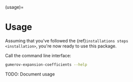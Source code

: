 (usage)=

# Usage

Assuming that you've followed the {ref}`installations steps <installation>`, you're now ready to use this package.

Call the command line interface:

```bash
gumerov-expansion-coefficients --help
```

TODO: Document usage

